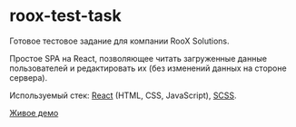 # roox-test-task

Готовое тестовое задание для компании RooX Solutions.

Простое SPA на React, позволяющее читать загруженные данные пользователей и редактировать их (без изменений данных на стороне сервера).

Используемый стек: [React](https://reactjs.org/) (HTML, CSS, JavaScript), [SCSS](https://sass-lang.com/).

[Живое демо](https://ultramarine64.github.io/roox-test-task/)

